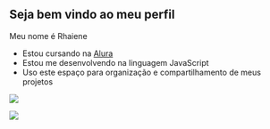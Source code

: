 ## Seja bem vindo ao meu perfil

 Meu nome é Rhaiene

- Estou cursando na [Alura](https://www.alura.com.br)
- Estou me desenvolvendo na linguagem JavaScript
- Uso este espaço para organização e compartilhamento de meus projetos


![](https://media1.tenor.com/m/5wXrnWbQ26UAAAAC/roger-guedes.gif)

![](https://media1.tenor.com/m/MCBkr6dWLkUAAAAd/corinthians-rodrigo-garro.gif)


